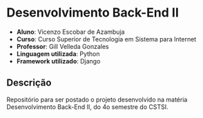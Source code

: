 # Desenvolvimento Back-End II

- **Aluno**: Vicenzo Escobar de Azambuja
- **Curso**: Curso Superior de Tecnologia em Sistema para Internet
- **Professor**: Gill Velleda Gonzales
- **Linguagem utilizada**: Python
- **Framework utilizado**: Django

## Descrição

Repositório para ser postado o projeto desenvolvido na matéria Desenvolvimento Back-End II, do 4o semestre do CSTSI.